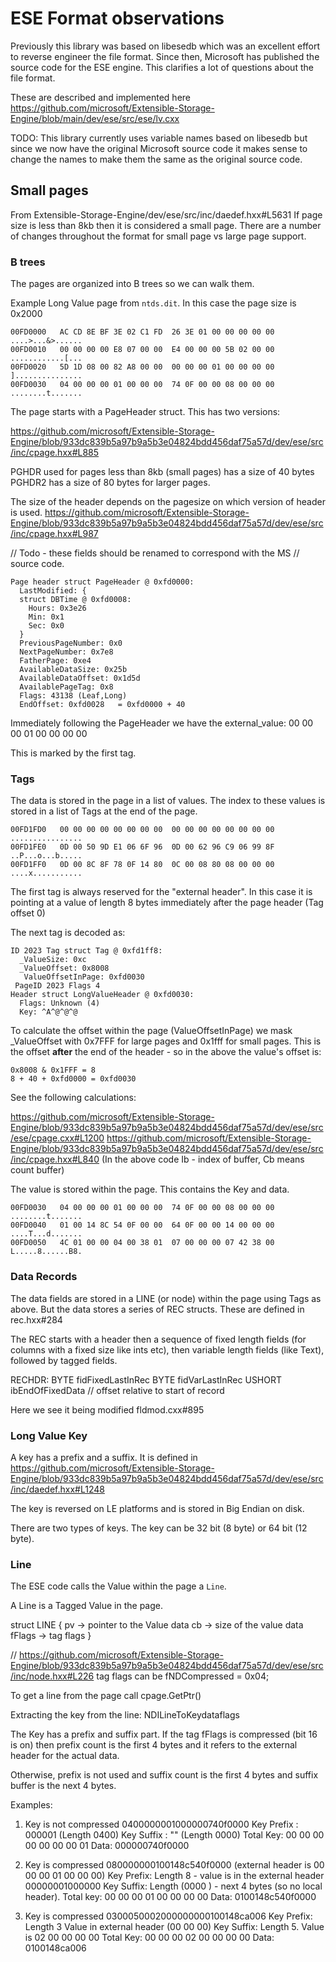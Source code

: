 # ESE Format observations

Previously this library was based on libesedb which was an excellent
effort to reverse engineer the file format. Since then, Microsoft has
published the source code for the ESE engine. This clarifies a lot of
questions about the file format.

These are described and implemented here
https://github.com/microsoft/Extensible-Storage-Engine/blob/main/dev/ese/src/ese/lv.cxx

TODO: This library currently uses variable names based on libesedb but
since we now have the original Microsoft source code it makes sense to
change the names to make them the same as the original source code.

## Small pages

From Extensible-Storage-Engine/dev/ese/src/inc/daedef.hxx#L5631 If
page size is less than 8kb then it is considered a small page. There
are a number of changes throughout the format for small page vs large
page support.

### B trees

The pages are organized into B trees so we can walk them.

Example Long Value page from `ntds.dit`. In this case the page size is 0x2000

```
00FD0000   AC CD 8E BF 3E 02 C1 FD  26 3E 01 00 00 00 00 00  ....>...&>......
00FD0010   00 00 00 00 E8 07 00 00  E4 00 00 00 5B 02 00 00  ............[...
00FD0020   5D 1D 08 00 82 A8 00 00  00 00 00 01 00 00 00 00  ]...............
00FD0030   04 00 00 00 01 00 00 00  74 0F 00 00 08 00 00 00  ........t.......
```

The page starts with a PageHeader struct. This has two versions:

https://github.com/microsoft/Extensible-Storage-Engine/blob/933dc839b5a97b9a5b3e04824bdd456daf75a57d/dev/ese/src/inc/cpage.hxx#L885

PGHDR used for pages less than 8kb (small pages) has a size of 40 bytes
PGHDR2 has a size of 80 bytes for larger pages.

The size of the header depends on the pagesize on which version of header is used.
https://github.com/microsoft/Extensible-Storage-Engine/blob/933dc839b5a97b9a5b3e04824bdd456daf75a57d/dev/ese/src/inc/cpage.hxx#L987


// Todo - these fields should be renamed to correspond with the MS
// source code.

```
Page header struct PageHeader @ 0xfd0000:
  LastModified: {
  struct DBTime @ 0xfd0008:
    Hours: 0x3e26
    Min: 0x1
    Sec: 0x0
  }
  PreviousPageNumber: 0x0
  NextPageNumber: 0x7e8
  FatherPage: 0xe4
  AvailableDataSize: 0x25b
  AvailableDataOffset: 0x1d5d
  AvailablePageTag: 0x8
  Flags: 43138 (Leaf,Long)
  EndOffset: 0xfd0028   = 0xfd0000 + 40
```

Immediately following the PageHeader we have the external_value:
  00 00 00 01 00 00 00 00

This is marked by the first tag.

### Tags

The data is stored in the page in a list of values. The index to these
values is stored in a list of Tags at the end of the page.

```
00FD1FD0   00 00 00 00 00 00 00 00  00 00 00 00 00 00 00 00  ................
00FD1FE0   0D 00 50 9D E1 06 6F 96  0D 00 62 96 C9 06 99 8F  ..P...o...b.....
00FD1FF0   0D 00 8C 8F 78 0F 14 80  0C 00 08 80 08 00 00 00  ....x...........
```

The first tag is always reserved for the "external header". In this
case it is pointing at a value of length 8 bytes immediately after the
page header (Tag offset 0)

The next tag is decoded as:
```
ID 2023 Tag struct Tag @ 0xfd1ff8:
  _ValueSize: 0xc
  _ValueOffset: 0x8008
   ValueOffsetInPage: 0xfd0030
 PageID 2023 Flags 4
Header struct LongValueHeader @ 0xfd0030:
  Flags: Unknown (4)
  Key: ^A^@^@^@
```

To calculate the offset within the page (ValueOffsetInPage) we mask
_ValueOffset with 0x7FFF for large pages and 0x1fff for small
pages. This is the offset **after** the end of the header - so in the
above the value's offset is:

```
0x8008 & 0x1FFF = 8
8 + 40 + 0xfd0000 = 0xfd0030
```

See the following calculations:

https://github.com/microsoft/Extensible-Storage-Engine/blob/933dc839b5a97b9a5b3e04824bdd456daf75a57d/dev/ese/src/ese/cpage.cxx#L1200
https://github.com/microsoft/Extensible-Storage-Engine/blob/933dc839b5a97b9a5b3e04824bdd456daf75a57d/dev/ese/src/inc/cpage.hxx#L840
(In the above code Ib - index of buffer, Cb means count buffer)

The value is stored within the page. This contains the Key and data.
```
00FD0030   04 00 00 00 01 00 00 00  74 0F 00 00 08 00 00 00  ........t.......
00FD0040   01 00 14 8C 54 0F 00 00  64 0F 00 00 14 00 00 00  ....T...d.......
00FD0050   4C 01 00 00 04 00 38 01  07 00 00 00 07 42 38 00  L.....8......B8.
```

### Data Records

The data fields are stored in a LINE (or node) within the page using
Tags as above. But the data stores a series of REC structs. These are
defined in rec.hxx#284

The REC starts with a header then a sequence of fixed length fields
(for columns with a fixed size like ints etc), then variable length
fields (like Text), followed by tagged fields.

RECHDR:
   BYTE fidFixedLastInRec
   BYTE fidVarLastInRec
   USHORT ibEndOfFixedData   // offset relative to start of record

Here we see it being modified fldmod.cxx#895

### Long Value Key

A key has a prefix and a suffix. It is defined in
https://github.com/microsoft/Extensible-Storage-Engine/blob/933dc839b5a97b9a5b3e04824bdd456daf75a57d/dev/ese/src/inc/daedef.hxx#L1248

The key is reversed on LE platforms and is stored in Big Endian on
disk.

There are two types of keys. The key can be 32 bit (8 byte) or 64 bit
(12 byte).

### Line

The ESE code calls the Value within the page a `Line`.

A Line is a Tagged Value in the page.

struct LINE {
       pv -> pointer to the Value data
       cb -> size of the value data
       fFlags -> tag flags
}

// https://github.com/microsoft/Extensible-Storage-Engine/blob/933dc839b5a97b9a5b3e04824bdd456daf75a57d/dev/ese/src/inc/node.hxx#L226
tag flags can be fNDCompressed = 0x04;

To get a line from the page call cpage.GetPtr()

Extracting the key from the line: NDILineToKeydataflags

The Key has a prefix and suffix part. If the tag fFlags is compressed
(bit 16 is on) then prefix count is the first 4 bytes and it refers to
the external header for the actual data.

Otherwise, prefix is not used and suffix count is the first 4 bytes
and suffix buffer is the next 4 bytes.

Examples:

1. Key is not compressed 0400000001000000740f0000
   Key Prefix : 000001  (Length 0400)
   Key Suffix : "" (Length 0000)
   Total Key: 00 00 00 00 00 00 00 01
   Data: 000000740f0000

2. Key is compressed 080000000100148c540f0000 (external header is 00 00 00 01 00 00 00)
   Key Prefix: Length 8 - value is in the external header 00000001000000
   Key Suffix: Length (0000 ) - next 4 bytes (so no local header).
   Total key: 00 00 00 01 00 00 00 00
   Data: 0100148c540f0000

3. Key is compressed 0300050002000000000100148ca006
   Key Prefix: Length 3 Value in external header (00 00 00)
   Key Suffix: Length 5. Value is 02 00 00 00 00
   Total Key: 00 00 00 02 00 00 00 00
   Data: 0100148ca006
